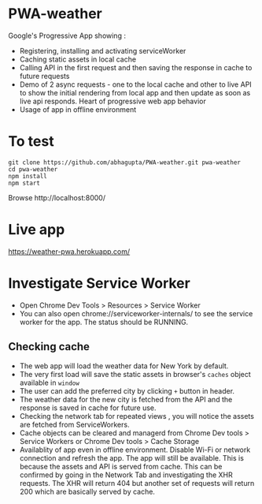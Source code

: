 # PWA-weather

Google's Progressive App showing :
- Registering, installing and activating serviceWorker
- Caching static assets in local cache
- Calling API in the first request and then saving the response in cache to future requests
- Demo of 2 async requests - one to the local cache and other to live API to show the initial rendering from local app and then update as soon as live api responds. Heart of progressive web app behavior
- Usage of app in offline environment

# To test
```
git clone https://github.com/abhagupta/PWA-weather.git pwa-weather
cd pwa-weather
npm install
npm start
```
Browse http://localhost:8000/

# Live app
https://weather-pwa.herokuapp.com/

# Investigate Service Worker
 - Open Chrome Dev Tools > Resources > Service Worker
 - You can also open chrome://serviceworker-internals/ to see the service worker for the app. The status should be RUNNING.

## Checking cache
- The web app will load the weather data for New York by default.
- The very first load will save the static assets in browser's `caches` object available in `window`
- The user can add the preferred city by clicking `+` button in header.
- The weather data for the new city is fetched from the API and the response is  saved in cache for future use.
- Checking the network tab for repeated views , you will notice the assets are fetched from ServiceWorkers.
- Cache objects can be cleared and managerd from Chrome Dev tools > Service Workers  or Chrome Dev tools > Cache Storage
- Availablity of app even in offline environment. Disable Wi-Fi or network connection and refresh the app. The app will still be available. This is because the assets and API is served from cache. This can be confirmed by going in the Network Tab and investigating the XHR requests. The XHR will return 404 but another set of requests will return 200 which are basically served by cache.
